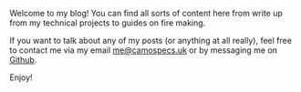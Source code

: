 Welcome to my blog! You can find all sorts of content here from write up from my technical projects to guides on fire making.

If you want to talk about any of my posts (or anything at all really), feel free to contact me via my email [me@camospecs.uk](maail:me@camospecs.uk) or by messaging me on [Github](https://github.com/camospecs).

Enjoy!